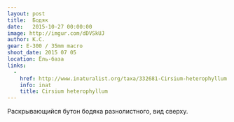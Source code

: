 ```yaml
---
layout: post
title:  Бодяк
date:   2015-10-27 00:00:00
image: http://imgur.com/dDVSkUJ
author: К.С.
gear: E-300 / 35mm macro
shoot_date: 2015 07 05
location: Ёль-база
links:
  -
    href: http://www.inaturalist.org/taxa/332681-Cirsium-heterophyllum
    info: inat
    title: Cirsium heterophyllum
---
```


Раскрывающийся бутон бодяка разнолистного, вид сверху.
